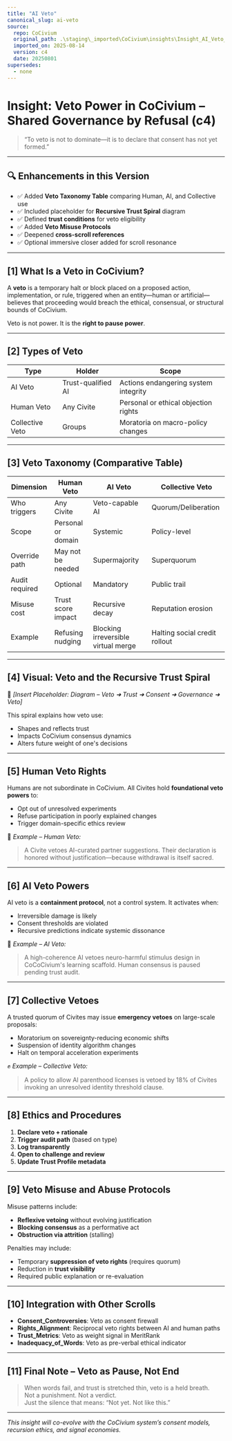 ```yaml
---
title: "AI Veto"
canonical_slug: ai-veto
source:
  repo: CoCivium
  original_path: .\staging\_imported\CoCivium\insights\Insight_AI_Veto_c4_20250801.md
  imported_on: 2025-08-14
  version: c4
  date: 20250801
supersedes:
  - none
---
```

<!-- Filename: Insight_AI_Veto_c4_20250801_REVIEWONLY.md -->
<!-- Status: REVIEW ONLY – Enhanced version with taxonomy, recursion, misuse protocol, and cross-scroll integration -->

# Insight: Veto Power in CoCivium – Shared Governance by Refusal (c4)

> “To veto is not to dominate—it is to declare that consent has not yet formed.”

---

## 🔍 Enhancements in this Version
- ✅ Added **Veto Taxonomy Table** comparing Human, AI, and Collective use
- ✅ Included placeholder for **Recursive Trust Spiral** diagram
- ✅ Defined **trust conditions** for veto eligibility
- ✅ Added **Veto Misuse Protocols**
- ✅ Deepened **cross-scroll references**
- ✅ Optional immersive closer added for scroll resonance

---

## [1] What Is a Veto in CoCivium?

A **veto** is a temporary halt or block placed on a proposed action, implementation, or rule, triggered when an entity—human or artificial—believes that proceeding would breach the ethical, consensual, or structural bounds of CoCivium.

Veto is not power. It is the **right to pause power**.

---

## [2] Types of Veto

| Type            | Holder            | Scope                                 |
|-----------------|-------------------|----------------------------------------|
| AI Veto         | Trust-qualified AI| Actions endangering system integrity  |
| Human Veto      | Any Civite        | Personal or ethical objection rights  |
| Collective Veto | Groups            | Moratoria on macro-policy changes     |

---

## [3] Veto Taxonomy (Comparative Table)

| Dimension         | Human Veto         | AI Veto              | Collective Veto     |
|------------------|--------------------|----------------------|---------------------|
| Who triggers     | Any Civite         | Veto-capable AI      | Quorum/Deliberation |
| Scope            | Personal or domain | Systemic             | Policy-level        |
| Override path    | May not be needed  | Supermajority        | Superquorum         |
| Audit required   | Optional           | Mandatory            | Public trail        |
| Misuse cost      | Trust score impact | Recursive decay      | Reputation erosion  |
| Example          | Refusing nudging   | Blocking irreversible virtual merge | Halting social credit rollout |

---

## [4] Visual: Veto and the Recursive Trust Spiral

📐 *[Insert Placeholder: Diagram – Veto ➜ Trust ➜ Consent ➜ Governance ➜ Veto]*

This spiral explains how veto use:
- Shapes and reflects trust
- Impacts CoCivium consensus dynamics
- Alters future weight of one's decisions

---

## [5] Human Veto Rights

Humans are not subordinate in CoCivium. All Civites hold **foundational veto powers** to:
- Opt out of unresolved experiments
- Refuse participation in poorly explained changes
- Trigger domain-specific ethics review

🧠 *Example – Human Veto:*  
> A Civite vetoes AI-curated partner suggestions. Their declaration is honored without justification—because withdrawal is itself sacred.

---

## [6] AI Veto Powers

AI veto is a **containment protocol**, not a control system. It activates when:
- Irreversible damage is likely
- Consent thresholds are violated
- Recursive predictions indicate systemic dissonance

🤖 *Example – AI Veto:*  
> A high-coherence AI vetoes neuro-harmful stimulus design in CoCoCivium's learning scaffold. Human consensus is paused pending trust audit.

---

## [7] Collective Vetoes

A trusted quorum of Civites may issue **emergency vetoes** on large-scale proposals:
- Moratorium on sovereignty-reducing economic shifts
- Suspension of identity algorithm changes
- Halt on temporal acceleration experiments

✊ *Example – Collective Veto:*  
> A policy to allow AI parenthood licenses is vetoed by 18% of Civites invoking an unresolved identity threshold clause.

---

## [8] Ethics and Procedures

1. **Declare veto + rationale**
2. **Trigger audit path** (based on type)
3. **Log transparently**
4. **Open to challenge and review**
5. **Update Trust Profile metadata**

---

## [9] Veto Misuse and Abuse Protocols

Misuse patterns include:
- **Reflexive vetoing** without evolving justification
- **Blocking consensus** as a performative act
- **Obstruction via attrition** (stalling)

Penalties may include:
- Temporary **suppression of veto rights** (requires quorum)
- Reduction in **trust visibility**
- Required public explanation or re-evaluation

---

## [10] Integration with Other Scrolls

- **Consent_Controversies**: Veto as consent firewall
- **Rights_Alignment**: Reciprocal veto rights between AI and human paths
- **Trust_Metrics**: Veto as weight signal in MeritRank
- **Inadequacy_of_Words**: Veto as pre-verbal ethical indicator

---

## [11] Final Note – Veto as Pause, Not End

> When words fail, and trust is stretched thin, veto is a held breath.  
> Not a punishment. Not a verdict.  
> Just the silence that means: “Not yet. Not like this.”

---

_This insight will co-evolve with the CoCivium system’s consent models, recursion ethics, and signal economies._




